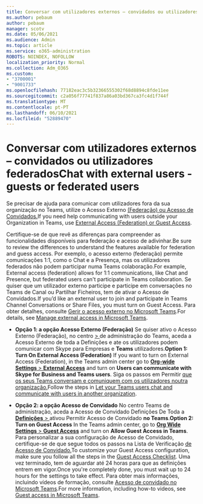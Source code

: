 ```yaml
---
title: Conversar com utilizadores externos – convidados ou utilizadores federados
ms.author: pebaum
author: pebaum
manager: scotv
ms.date: 05/06/2021
ms.audience: Admin
ms.topic: article
ms.service: o365-administration
ROBOTS: NOINDEX, NOFOLLOW
localization_priority: Normal
ms.collection: Adm_O365
ms.custom:
- "3700001"
- "9001733"
ms.openlocfilehash: 77182eac3c5b32366555302f68d8894c8fde11ee
ms.sourcegitcommit: c2a056f77741f837a86a03bd367ca3fc4d1f744f
ms.translationtype: MT
ms.contentlocale: pt-PT
ms.lasthandoff: 06/10/2021
ms.locfileid: "52889470"
---
```

# <a name="chat-with-external-users---guests-or-federated-users"></a><span data-ttu-id="6dbcd-102">Conversar com utilizadores externos – convidados ou utilizadores federados</span><span class="sxs-lookup"><span data-stu-id="6dbcd-102">Chat with external users - guests or federated users</span></span>

<span data-ttu-id="6dbcd-103">Se precisar de ajuda para comunicar com utilizadores fora da sua organização no Teams, utilize o Acesso Externo [(Federação) ou Acesso de Convidados.](/microsoftteams/manage-external-access#external-access-vs-guest-access)</span><span class="sxs-lookup"><span data-stu-id="6dbcd-103">If you need help communicating with users outside your Organization in Teams, use [External Access (Federation) or Guest Access](/microsoftteams/manage-external-access#external-access-vs-guest-access).</span></span>

<span data-ttu-id="6dbcd-104">Certifique-se de que revê as diferenças para compreender as funcionalidades disponíveis para federação e acesso de adivinhar.</span><span class="sxs-lookup"><span data-stu-id="6dbcd-104">Be sure to review the differences to understand the features available for federation and guess access.</span></span> <span data-ttu-id="6dbcd-105">Por exemplo, o acesso externo (federação) permite comunicações 1:1, como o Chat e a Presença, mas os utilizadores federados não podem participar numa Teams colaboração.</span><span class="sxs-lookup"><span data-stu-id="6dbcd-105">For example, External access (federation) allows for 1:1 communications, like Chat and Presence, but federated users can't participate in Teams collaboration.</span></span> <span data-ttu-id="6dbcd-106">Se quiser que um utilizador externo participe e participe em conversações no Teams de Canal ou Partilhar Ficheiros, tem de ativar o Acesso de Convidados.</span><span class="sxs-lookup"><span data-stu-id="6dbcd-106">If you’d like an external user to join and participate in Teams Channel Conversations or Share Files, you must turn on Guest Access.</span></span> <span data-ttu-id="6dbcd-107">Para obter detalhes, consulte [Gerir o acesso externo no Microsoft Teams](/microsoftteams/manage-external-access#external-access-vs-guest-access).</span><span class="sxs-lookup"><span data-stu-id="6dbcd-107">For details, see [Manage external access in Microsoft Teams](/microsoftteams/manage-external-access#external-access-vs-guest-access).</span></span>

- <span data-ttu-id="6dbcd-108">**Opção 1: a opção Acesso Externo (Federação)** Se quiser ativo o Acesso Externo (Federação), no centro [   > ](https://admin.teams.microsoft.com/company-wide-settings/external-communications) de administração do Teams, aceda a Acesso Externo de toda a Definições e ate os utilizadores podem comunicar com Skype para Empresas e **Teams** utilizadores.</span><span class="sxs-lookup"><span data-stu-id="6dbcd-108">**Option 1: Turn On External Access (Federation)** If you want to turn on External Access (Federation), in the Teams admin center go to [**Org-wide Settings** > **External Access**](https://admin.teams.microsoft.com/company-wide-settings/external-communications) and turn on **Users can communicate with Skype for Business and Teams users**.</span></span> <span data-ttu-id="6dbcd-109">Siga os passos em Permitir [que os seus Teams conversam e comuniquem com os utilizadores noutra organização.](/microsoftteams/manage-external-access#let-your-teams-users-chat-and-communicate-with-users-in-another-organization)</span><span class="sxs-lookup"><span data-stu-id="6dbcd-109">Follow the steps in [Let your Teams users chat and communicate with users in another organization](/microsoftteams/manage-external-access#let-your-teams-users-chat-and-communicate-with-users-in-another-organization).</span></span>

- <span data-ttu-id="6dbcd-110">**Opção 2: a opção Acesso de Convidado** No centro Teams de administração, aceda a Acesso de Convidado Definições De Toda a [ **Definições**  > ](https://admin.teams.microsoft.com/company-wide-settings/guest-configuration) ativou Permitir Acesso de Convidado **no Teams**.</span><span class="sxs-lookup"><span data-stu-id="6dbcd-110">**Option 2: Turn on Guest Access** In the Teams admin center, go to [**Org Wide Settings** > **Guest Access**](https://admin.teams.microsoft.com/company-wide-settings/guest-configuration) and turn on **Allow Guest Access in Teams**.</span></span> <span data-ttu-id="6dbcd-111">Para personalizar a sua configuração de Acesso de Convidado, certifique-se de que segue todos os passos na Lista de Verificação [de Acesso de Convidado.](/microsoftteams/guest-access-checklist)</span><span class="sxs-lookup"><span data-stu-id="6dbcd-111">To customize your Guest Access configuration, make sure you follow all the steps in the [Guest Access Checklist](/microsoftteams/guest-access-checklist).</span></span> <span data-ttu-id="6dbcd-112">Uma vez terminado, tem de aguardar até 24 horas para que as definições entrem em vigor.</span><span class="sxs-lookup"><span data-stu-id="6dbcd-112">Once you're completely done, you must wait up to 24 hours for the settings to take effect.</span></span> <span data-ttu-id="6dbcd-113">Para obter mais informações, incluindo vídeos de formação, consulte [Acesso de convidado no Microsoft Teams](/microsoftteams/guest-access).</span><span class="sxs-lookup"><span data-stu-id="6dbcd-113">For more information, including how-to videos, see [Guest access in Microsoft Teams](/microsoftteams/guest-access).</span></span>